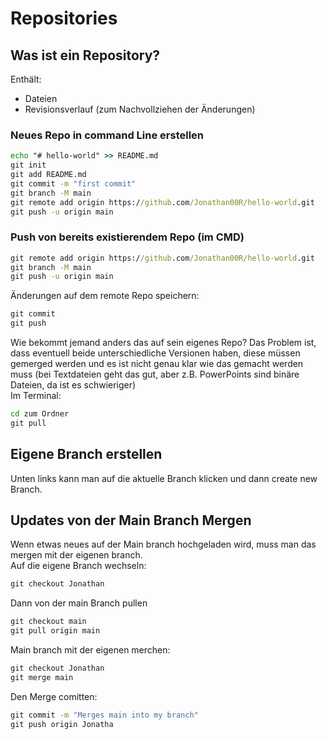 # Repositories
## Was ist ein Repository?
Enthält:
- Dateien
- Revisionsverlauf (zum Nachvollziehen der Änderungen)
### Neues Repo in command Line erstellen
```cmd
echo "# hello-world" >> README.md
git init
git add README.md
git commit -m "first commit"
git branch -M main
git remote add origin https://github.com/Jonathan00R/hello-world.git
git push -u origin main
```
### Push von bereits existierendem Repo (im CMD)
```cmd
git remote add origin https://github.com/Jonathan00R/hello-world.git
git branch -M main
git push -u origin main
```
Änderungen auf dem remote Repo speichern:
```cmd
git commit 
git push
```
Wie bekommt jemand anders das auf sein eigenes Repo? Das Problem ist, dass eventuell beide unterschiedliche Versionen haben, diese müssen gemerged werden und es ist nicht genau klar wie das gemacht werden muss (bei Textdateien geht das gut, aber z.B. PowerPoints sind binäre Dateien, da ist es schwieriger)
<br>
Im Terminal:
```cmd
cd zum Ordner
git pull
```
## Eigene Branch erstellen
Unten links kann man auf die aktuelle Branch klicken und dann create new Branch. 

## Updates von der Main Branch Mergen
Wenn etwas neues auf der Main branch hochgeladen wird, muss man das mergen mit der eigenen branch.
<br>
Auf die eigene Branch wechseln:
```cmd
git checkout Jonathan
```
Dann von der main Branch pullen
```cmd
git checkout main
git pull origin main
```
Main branch mit der eigenen merchen:
```cmd
git checkout Jonathan
git merge main
```
Den Merge comitten:
```cmd
git commit -m "Merges main into my branch"
git push origin Jonatha
```

